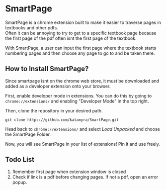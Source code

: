 # SmartPage

SmartPage is a chrome extension built to make it easier to traverse pages in textbooks and other pdfs.  
Often it can be annoying to try to get to a specific textbook page because the first page of the pdf often
isnt the first page of the textbook.  

With SmartPage, a user can input the first page where the textbook starts numbering pages and then choose
any page to go to and be taken there.

## How to Install SmartPage?

Since smartpage isnt on the chrome web store, it must be downloaded and added as a developer extension onto your browser.  

First, enable developer mode in extensions. You can do this by going to `chrome://extensions/` and enabling "Developer Mode" in the top right.

Then, clone the repository in your desired path. 

`git clone https://github.com/katamyra/SmartPage.git`

Head back to `chrome://extensions/` and select *Load Unpacked* and choose the SmartPage Folder.

Now, you will see SmartPage in your list of extensions! Pin it and use freely.

## Todo List
1) Remember first page when extension window is closed
2) Check if link is a pdf before changing pages. If not a pdf, open an error popup.

